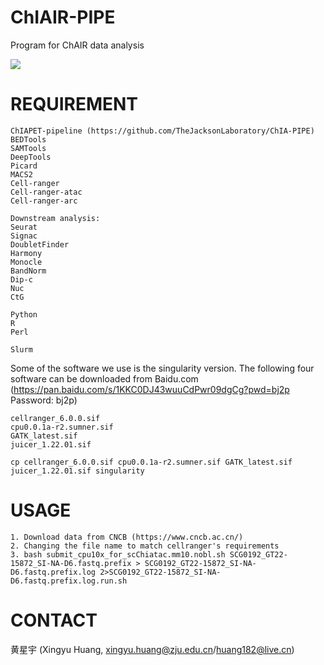 # ChIAIR-PIPE
Program for ChAIR data analysis

![](img/pipeline.png)

# REQUIREMENT
```
ChIAPET-pipeline (https://github.com/TheJacksonLaboratory/ChIA-PIPE)
BEDTools
SAMTools
DeepTools
Picard
MACS2
Cell-ranger
Cell-ranger-atac
Cell-ranger-arc

Downstream analysis:
Seurat
Signac
DoubletFinder
Harmony
Monocle
BandNorm
Dip-c
Nuc
CtG

Python
R
Perl

Slurm
```
Some of the software we use is the singularity version. The following four software can be downloaded from Baidu.com (https://pan.baidu.com/s/1KKC0DJ43wuuCdPwr09dgCg?pwd=bj2p   Password: bj2p)
```
cellranger_6.0.0.sif
cpu0.0.1a-r2.sumner.sif
GATK_latest.sif
juicer_1.22.01.sif
```
```
cp cellranger_6.0.0.sif cpu0.0.1a-r2.sumner.sif GATK_latest.sif juicer_1.22.01.sif singularity
```

# USAGE
```
1. Download data from CNCB (https://www.cncb.ac.cn/)
2. Changing the file name to match cellranger's requirements
3. bash submit_cpu10x_for_scChiatac.mm10.nobl.sh SCG0192_GT22-15872_SI-NA-D6.fastq.prefix > SCG0192_GT22-15872_SI-NA-D6.fastq.prefix.log 2>SCG0192_GT22-15872_SI-NA-D6.fastq.prefix.log.run.sh
```

# CONTACT
黄星宇 (Xingyu Huang, xingyu.huang@zju.edu.cn/huang182@live.cn)